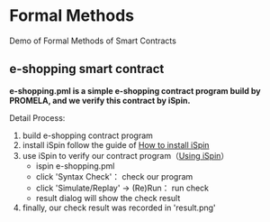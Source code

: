 # Formal Methods
Demo of Formal Methods of Smart Contracts

## e-shopping smart contract
**e-shopping.pml is a simple e-shopping contract program build by PROMELA, and we verify this contract by iSpin.**

Detail Process:
1. build e-shopping contract program
2. install iSpin follow the guide of [How to install iSpin](http://spinroot.com/spin/Man/README.html "Install Guide")
3. use iSpin to verify our contract program（[Using iSpin](http://spinroot.com/spin/Man/3_SpinGUI.html "Using iSpin")）
    * ispin e-shopping.pml
    * click 'Syntax Check'： check our program
    * click 'Simulate/Replay' -> (Re)Run： run check
    * result dialog will show the check result
4. finally, our check result was recorded in 'result.png'